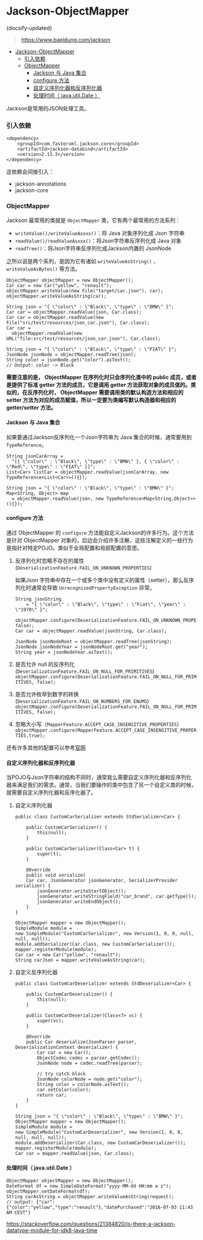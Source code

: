 # Jackson-ObjectMapper
{docsify-updated}

> https://www.baeldung.com/jackson

- [Jackson-ObjectMapper](#jackson-objectmapper)
	- [引入依赖](#引入依赖)
	- [ObjectMapper](#objectmapper)
		- [Jackson 与 Java 集合](#jackson-与-java-集合)
		- [configure 方法](#configure-方法)
		- [自定义序列化器和反序列化器](#自定义序列化器和反序列化器)
		- [处理时间（ java.util.Date ）](#处理时间-javautildate-)

Jackson是常用的JSON处理工具。

### 引入依赖
```
<dependency>
    <groupId>com.fasterxml.jackson.core</groupId>
    <artifactId>jackson-databind</artifactId>
    <version>2.13.3</version>
</dependency>
```
这依赖会间接引入：
+ jackson-annotations
+ jackson-core

### ObjectMapper
Jackson 最常用的类就是 `ObjectMapper` 类，它有两个最常用的方法系列：
+ `writeValue()/writeValueAsxxx()`：将 Java 对象序列化成 Json 字符串
+ `readValue()/readValueAsxxx()`：将Json字符串反序列化成 Java 对象
+ `readTree()`：将Json字符串反序列化成Jackson内置的 JsonNode

之所以说是两个系列，是因为它有诸如 `writeValueAsString()` 、 `writeValueAsBytes()` 等方法。

```
ObjectMapper objectMapper = new ObjectMapper();
Car car = new Car("yellow", "renault");
objectMapper.writeValue(new File("target/car.json"), car);
objectMapper.writeValueAsString(car);

String json = "{ \"color\" : \"Black\", \"type\" : \"BMW\" }";
Car car = objectMapper.readValue(json, Car.class);	
Car car = objectMapper.readValue(new File("src/test/resources/json_car.json"), Car.class);
Car car = 
  objectMapper.readValue(new URL("file:src/test/resources/json_car.json"), Car.class);

String json = "{ \"color\" : \"Black\", \"type\" : \"FIAT\" }";
JsonNode jsonNode = objectMapper.readTree(json);
String color = jsonNode.get("color").asText();
// Output: color -> Black

```
**需要注意的是， ObjectMapper 在序列化时只会序列化类中的 public 成员，或者是提供了标准 getter 方法的成员，它是调用 getter 方法获取对象的成员值的。类似的，在反序列化时， ObjectMapper 需要调用类的默认构造方法和相应的 setter 方法为对应的成员赋值，所以一定要为类编写默认构造器和相应的 getter/setter 方法。**

#### Jackson 与 Java 集合
如果要通过Jackson反序列化一个Json字符串为 Java 集合的时候，通常要用到 `TypeReference`。
```
String jsonCarArray = 
  "[{ \"color\" : \"Black\", \"type\" : \"BMW\" }, { \"color\" : \"Red\", \"type\" : \"FIAT\" }]";
List<Car> listCar = objectMapper.readValue(jsonCarArray, new TypeReference<List<Car>>(){});

String json = "{ \"color\" : \"Black\", \"type\" : \"BMW\" }";
Map<String, Object> map 
  = objectMapper.readValue(json, new TypeReference<Map<String,Object>>(){});
```

#### configure 方法
通过 ObjectMapper 的 `configure` 方法能自定义Jackson的许多行为。这个方法是针对 ObjectMapper 对象的，后边会介绍许多注解，这些注解定义的一些行为是指针对特定POJO。类似于全局配置和局部配置的意思。

1. 反序列化时忽略不存在的属性 (`DeserializationFeature.FAIL_ON_UNKNOWN_PROPERTIES`)

	如果Json 字符串中存在一个或多个类中没有定义的属性（setter），那么反序列化时通常会导致 `UnrecognizedPropertyException` 异常。
	```
	String jsonString 
		= "{ \"color\" : \"Black\", \"type\" : \"Fiat\", \"year\" : \"1970\" }";

	objectMapper.configure(DeserializationFeature.FAIL_ON_UNKNOWN_PROPERTIES, false);
	Car car = objectMapper.readValue(jsonString, Car.class);

	JsonNode jsonNodeRoot = objectMapper.readTree(jsonString);
	JsonNode jsonNodeYear = jsonNodeRoot.get("year");
	String year = jsonNodeYear.asText();
	```
2. 是否允许 null 的反序列化(`DeserializationFeature.FAIL_ON_NULL_FOR_PRIMITIVES`)
	`objectMapper.configure(DeserializationFeature.FAIL_ON_NULL_FOR_PRIMITIVES, false);`
3. 是否允许枚举到数字的转换(`DeserializationFeature.FAIL_ON_NUMBERS_FOR_ENUMS`)
	`objectMapper.configure(DeserializationFeature.FAIL_ON_NULL_FOR_PRIMITIVES, false);`
4. 忽略大小写（`MapperFeature.ACCEPT_CASE_INSENSITIVE_PROPERTIES`）
	`objectMapper.configure(MapperFeature.ACCEPT_CASE_INSENSITIVE_PROPERTIES,true);`

还有许多其他的配置可以参考[官网](https://github.com/FasterXML/jackson-databind/wiki/Serialization-Features)

#### 自定义序列化器和反序列化器
当POJO与Json字符串的结构不同时，通常我么需要自定义序列化器和反序列化器来满足我们的需求。通常，当我们要操作的类中包含了另一个自定义类的时候，就需要自定义序列化器和反序化器了。

1. 自定义序列化器
	```
	public class CustomCarSerializer extends StdSerializer<Car> {
		
		public CustomCarSerializer() {
			this(null);
		}

		public CustomCarSerializer(Class<Car> t) {
			super(t);
		}

		@Override
		public void serialize(
		Car car, JsonGenerator jsonGenerator, SerializerProvider serializer) {
			jsonGenerator.writeStartObject();
			jsonGenerator.writeStringField("car_brand", car.getType());
			jsonGenerator.writeEndObject();
		}
	}

	ObjectMapper mapper = new ObjectMapper();
	SimpleModule module = 
	new SimpleModule("CustomCarSerializer", new Version(1, 0, 0, null, null, null));
	module.addSerializer(Car.class, new CustomCarSerializer());
	mapper.registerModule(module);
	Car car = new Car("yellow", "renault");
	String carJson = mapper.writeValueAsString(car);
	```
2. 自定义反序列化器
	```
	public class CustomCarDeserializer extends StdDeserializer<Car> {
    
		public CustomCarDeserializer() {
			this(null);
		}

		public CustomCarDeserializer(Class<?> vc) {
			super(vc);
		}

		@Override
		public Car deserialize(JsonParser parser, DeserializationContext deserializer) {
			Car car = new Car();
			ObjectCodec codec = parser.getCodec();
			JsonNode node = codec.readTree(parser);
			
			// try catch block
			JsonNode colorNode = node.get("color");
			String color = colorNode.asText();
			car.setColor(color);
			return car;
		}
	}

	String json = "{ \"color\" : \"Black\", \"type\" : \"BMW\" }";
	ObjectMapper mapper = new ObjectMapper();
	SimpleModule module =
	new SimpleModule("CustomCarDeserializer", new Version(1, 0, 0, null, null, null));
	module.addDeserializer(Car.class, new CustomCarDeserializer());
	mapper.registerModule(module);
	Car car = mapper.readValue(json, Car.class);
	```
#### 处理时间（ java.util.Date ）
```
ObjectMapper objectMapper = new ObjectMapper();
DateFormat df = new SimpleDateFormat("yyyy-MM-dd HH:mm a z");
objectMapper.setDateFormat(df);
String carAsString = objectMapper.writeValueAsString(request);
// output: {"car":{"color":"yellow","type":"renault"},"datePurchased":"2016-07-03 11:43 AM CEST"}
```
https://stackoverflow.com/questions/21384820/is-there-a-jackson-datatype-module-for-jdk8-java-time